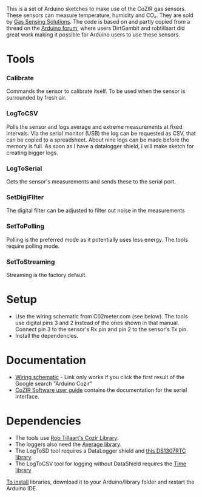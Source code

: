 This is a set of Arduino sketches to make use of the CoZIR gas sensors. These sensors can measure temperature, humidity and CO₂. They are sold by [Gas Sensing Solutions](http://www.gassensing.co.uk/products/). The code is based on and partly copied from a thread on the [Arduino forum](http://forum.arduino.cc/index.php?topic=91467.0), where users DirtGambit and robtillaart did great work making it possible for Arduino users to use these sensors.

# Tools 
### Calibrate
Commands the sensor to calibrate itself. To be used when the sensor is surrounded by fresh air.
### LogToCSV
Polls the sensor and logs average and extreme measurements at fixed intervals. Via the serial monitor (USB) the log can be requested as CSV, that can be copied to a spreadsheet. About nine logs can be made before the memory is full. As soon as I have a datalogger shield, I will make sketch for creating bigger logs.
### LogToSerial
Gets the sensor's measurements and sends these to the serial port.
### SetDigiFilter
The digital filter can be adjusted to filter out noise in the measurements
### SetToPolling
Polling is the preferred mode as it potentially uses less energy. The tools require polling mode.
### SetToStreaming
Streaming is the factory default.

# Setup
- Use the wiring schematic from C02meter.com (see below). The tools use digital pins 3 and 2 instead of the ones shown in that manual. Connect pin 3 to the sensor's Rx pin and pin 2 to the sensor's Tx pin.
- Install the dependencies.

# Documentation
- [Wiring schematic](www.co2meters.com/FDocumentation/FAppNotes/FAN128-/520Cozir_Arduino.pdf) - Link only works if you click the first result of the Google search "Arduino Cozir"
- [CoZIR Software user guide](www.airtest.com/support/datasheet/COZIRSerialInterface.pdf) contains the documentation for the serial interface.

# Dependencies
- The tools use [Rob Tillaart's Cozir Library](https://github.com/RobTillaart/Arduino/tree/master/libraries/Cozir).
- The loggers also need the [Average library](https://github.com/MajenkoLibraries/Average).
- The LogToSD tool requires a DataLogger shield and [this DS1307RTC library](https://www.pjrc.com/teensy/td_libs_DS1307RTC.html).
- The LogToCSV tool for logging without DataShield requires the [Time library](https://github.com/PaulStoffregen/Time)

[To install](arduino.cc/en/Guide/Libraries) libraries, download it to your Arduino/library folder and restart the Arduino IDE. 
